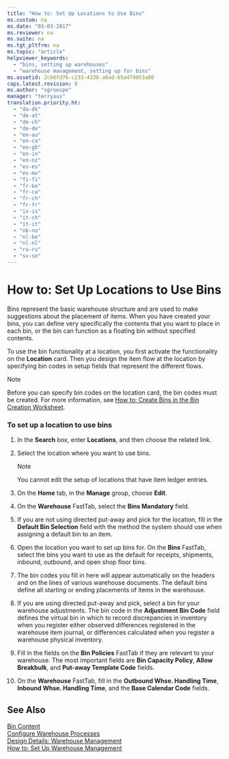 ```yaml
---
title: "How to: Set Up Locations to Use Bins"
ms.custom: na
ms.date: "03-03-2017"
ms.reviewer: na
ms.suite: na
ms.tgt_pltfrm: na
ms.topic: "article"
helpviewer_keywords: 
  - "bins, setting up warehouses"
  - "warehouse management, setting up for bins"
ms.assetid: 2cb6fd76-c233-4338-a9ad-65a479053a80
caps.latest.revision: 8
ms.author: "sgroespe"
manager: "terryaus"
translation.priority.ht: 
  - "da-dk"
  - "de-at"
  - "de-ch"
  - "de-de"
  - "en-au"
  - "en-ca"
  - "en-gb"
  - "en-in"
  - "en-nz"
  - "es-es"
  - "es-mx"
  - "fi-fi"
  - "fr-be"
  - "fr-ca"
  - "fr-ch"
  - "fr-fr"
  - "is-is"
  - "it-ch"
  - "it-it"
  - "nb-no"
  - "nl-be"
  - "nl-nl"
  - "ru-ru"
  - "sv-se"
---
```

# How to: Set Up Locations to Use Bins
Bins represent the basic warehouse structure and are used to make suggestions about the placement of items. When you have created your bins, you can define very specifically the contents that you want to place in each bin, or the bin can function as a floating bin without specified contents.  
  
 To use the bin functionality at a location, you first activate the functionality on the **Location** card. Then you design the item flow at the location by specifying bin codes in setup fields that represent the different flows.  
  
> [!NOTE]  
>  Before you can specify bin codes on the location card, the bin codes must be created. For more information, see [How to: Create Bins in the Bin Creation Worksheet](../WarehouseActivities/how-to-create-bins-in-the-bin-creation-worksheet.md).  
  
### To set up a location to use bins  
  
1.  In the **Search** box, enter **Locations**, and then choose the related link.  
  
2.  Select the location where you want to use bins.  
  
    > [!NOTE]  
    >  You cannot edit the setup of locations that have item ledger entries.  
  
3.  On the **Home** tab, in the **Manage** group, choose **Edit**.  
  
4.  On the **Warehouse** FastTab, select the **Bins Mandatory** field.  
  
5.  If you are not using directed put\-away and pick for the location, fill in the **Default Bin Selection** field with the method the system should use when assigning a default bin to an item.  
  
6.  Open the location you want to set up bins for. On the **Bins** FastTab, select the bins you want to use as the default for receipts, shipments, inbound, outbound, and open shop floor bins.  
  
7.  The bin codes you fill in here will appear automatically on the headers and on the lines of various warehouse documents. The default bins define all starting or ending placements of items in the warehouse.  
  
8.  If you are using directed put\-away and pick, select a bin for your warehouse adjustments. The bin code in the **Adjustment Bin Code** field defines the virtual bin in which to record discrepancies in inventory when you register either observed differences registered in the warehouse item journal, or differences calculated when you register a warehouse physical inventory.  
  
9. Fill in the fields on the **Bin Policies** FastTab if they are relevant to your warehouse. The most important fields are **Bin Capacity Policy**, **Allow Breakbulk**, and **Put\-away Template Code** fields.  
  
10. On the **Warehouse** FastTab, fill in the **Outbound Whse. Handling Time**, **Inbound Whse. Handling Time**, and the **Base Calendar Code** fields.  
  
## See Also  
 [Bin Content](../Topic/\($%20N_7304%20Bin%20Content%20$\).md)   
 [Configure Warehouse Processes](../WarehouseActivities/configure-warehouse-processes.md)   
 [Design Details: Warehouse Management](../ApplicationDesign/design-details-warehouse-management.md)   
 [How to: Set Up Warehouse Management](../WarehouseActivities/how-to-set-up-warehouse-management.md)